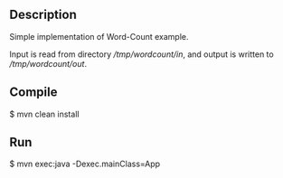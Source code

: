 Description
-----------

Simple implementation of Word-Count example. 

Input is read from directory */tmp/wordcount/in*, and output is written to */tmp/wordcount/out*.

Compile
-------

$ mvn clean install

Run
---

$ mvn exec:java -Dexec.mainClass=App
